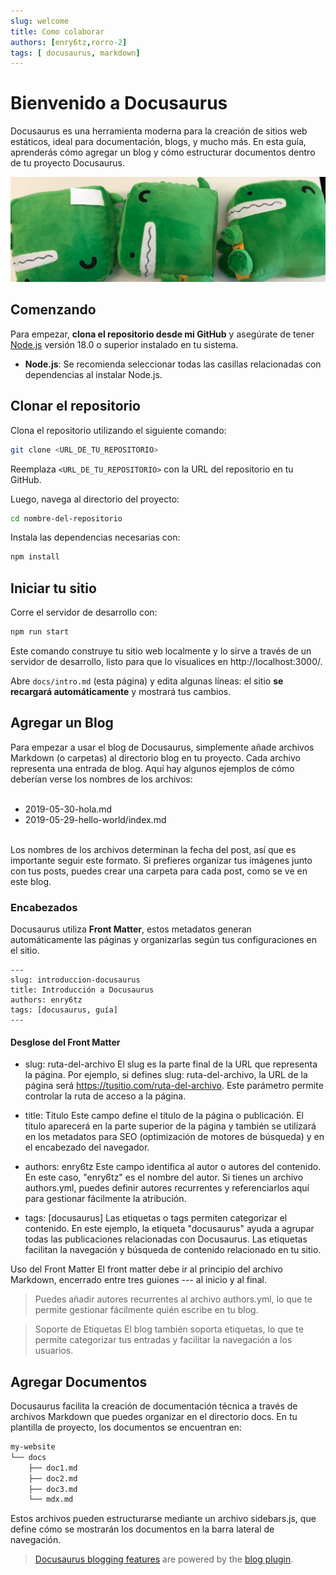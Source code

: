 ```yaml
---
slug: welcome
title: Como colaborar
authors: [enry6tz,rorro-2]
tags: [ docusaurus, markdown]
---
```


# Bienvenido a Docusaurus

Docusaurus es una herramienta moderna para la creación de sitios web estáticos, ideal para documentación, blogs, y mucho más. En esta guía, aprenderás cómo agregar un blog y cómo estructurar documentos dentro de tu proyecto Docusaurus.

<!-- truncate -->
![Docusaurus Plushie](./docusaurus-plushie-banner.jpeg)

## Comenzando

Para empezar, **clona el repositorio desde mi GitHub** y asegúrate de tener [Node.js](https://nodejs.org/en/download/) versión 18.0 o superior instalado en tu sistema. 

- **Node.js**: Se recomienda seleccionar todas las casillas relacionadas con dependencias al instalar Node.js.

## Clonar el repositorio

Clona el repositorio utilizando el siguiente comando:

```bash
git clone <URL_DE_TU_REPOSITORIO>
```

Reemplaza `<URL_DE_TU_REPOSITORIO>` con la URL del repositorio en tu GitHub.

Luego, navega al directorio del proyecto:

```bash
cd nombre-del-repositorio
```

Instala las dependencias necesarias con:

```bash
npm install
```

## Iniciar tu sitio

Corre el servidor de desarrollo con:

```bash
npm run start
```

Este comando construye tu sitio web localmente y lo sirve a través de un servidor de desarrollo, listo para que lo visualices en http://localhost:3000/.

Abre `docs/intro.md` (esta página) y edita algunas líneas: el sitio **se recargará automáticamente** y mostrará tus cambios.


## Agregar un Blog
Para empezar a usar el blog de Docusaurus, simplemente añade archivos Markdown (o carpetas) al directorio blog en tu proyecto. Cada archivo representa una entrada de blog. Aquí hay algunos ejemplos de cómo deberían verse los nombres de los archivos:
<br></br>
- 2019-05-30-hola.md
- 2019-05-29-hello-world/index.md
<br></br>


Los nombres de los archivos determinan la fecha del post, así que es importante seguir este formato. Si prefieres organizar tus imágenes junto con tus posts, puedes crear una carpeta para cada post, como se ve en este blog.


### Encabezados

Docusaurus utiliza **Front Matter**, estos metadatos generan automáticamente las páginas y organizarlas según tus configuraciones en el sitio.
```
---
slug: introduccion-docusaurus
title: Introducción a Docusaurus
authors: enry6tz
tags: [docusaurus, guía]
---
```

#### Desglose del Front Matter
- slug: ruta-del-archivo
El slug es la parte final de la URL que representa la página. Por ejemplo, si defines slug: ruta-del-archivo, la URL de la página será https://tusitio.com/ruta-del-archivo. Este parámetro permite controlar la ruta de acceso a la página.

- title: Titulo
Este campo define el título de la página o publicación. El título aparecerá en la parte superior de la página y también se utilizará en los metadatos para SEO (optimización de motores de búsqueda) y en el encabezado del navegador.

- authors: enry6tz
Este campo identifica al autor o autores del contenido. En este caso, "enry6tz" es el nombre del autor. Si tienes un archivo authors.yml, puedes definir autores recurrentes y referenciarlos aquí para gestionar fácilmente la atribución.

- tags: [docusaurus]
Las etiquetas o tags permiten categorizar el contenido. En este ejemplo, la etiqueta "docusaurus" ayuda a agrupar todas las publicaciones relacionadas con Docusaurus. Las etiquetas facilitan la navegación y búsqueda de contenido relacionado en tu sitio.

Uso del Front Matter
El front matter debe ir al principio del archivo Markdown, encerrado entre tres guiones --- al inicio y al final. 


>Puedes añadir autores recurrentes al archivo authors.yml, lo que te permite gestionar fácilmente quién escribe en tu blog.

>Soporte de Etiquetas
>El blog también soporta etiquetas, lo que te permite categorizar tus entradas y facilitar la navegación a los usuarios.



## Agregar Documentos
Docusaurus facilita la creación de documentación técnica a través de archivos Markdown que puedes organizar en el directorio docs. En tu plantilla de proyecto, los documentos se encuentran en:

```markdown
my-website
└── docs
    ├── doc1.md
    ├── doc2.md
    ├── doc3.md
    └── mdx.md
```
Estos archivos pueden estructurarse mediante un archivo sidebars.js, que define cómo se mostrarán los documentos en la barra lateral de navegación.



>   [Docusaurus blogging features](https://docusaurus.io/docs/blog) are powered by the [blog plugin](https://docusaurus.io/docs/api/plugins/@docusaurus/plugin-content-blog).
